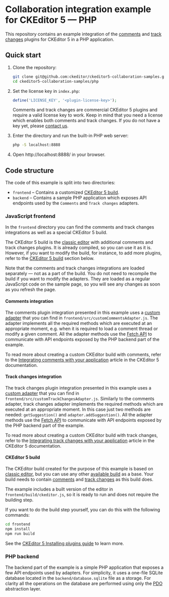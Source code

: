 # Collaboration integration example for CKEditor 5 &mdash; PHP

This repository contains an example integration of
the [comments](https://ckeditor.com/docs/ckeditor5/latest/features/collaboration/comments/comments.html)
and [track changes](https://ckeditor.com/docs/ckeditor5/latest/features/collaboration/track-changes/track-changes.html)
plugins for CKEditor 5 in a PHP application.

## Quick start

1. Clone the repository:
   
   ```bash
   git clone git@github.com:ckeditor/ckeditor5-collaboration-samples.git
   cd ckeditor5-collaboration-samples/php
   ```
   
2. Set the license key in `index.php`:

   ```php
   define('LICENSE_KEY', '<plugin-license-key>');
   ```

   Comments and track changes are commercial CKEditor 5 plugins and require a valid license key to work. Keep in mind that you need a license which enables both comments and track changes. If you do not have a key yet, please [contact us](https://ckeditor.com/contact/).

3. Enter the directory and run the built-in PHP web server:

   ```bash
   php -S localhost:8888
   ```
   
4. Open http://localhost:8888/ in your browser.


## Code structure

The code of this example is split into two directories:
 - `frontend` &ndash; Contains a customized [CKEditor 5 build](https://ckeditor.com/docs/ckeditor5/latest/builds/guides/overview.html).
 - `backend` &ndash; Contains a sample PHP application which exposes API endpoints used by the `Comments` and `Track changes` adapters.

### JavaScript frontend

In the `frontend` directory you can find the comments and track changes integrations as well as a special CKEditor 5 build.

The CKEditor 5 build is the [classic editor](https://ckeditor.com/docs/ckeditor5/latest/builds/guides/overview.html#classic-editor) with additional comments and track changes plugins. It is already compiled, so you can use it as it is. However, if you want to modify the build, for instance, to add more plugins, refer to the [CKEditor 5 build](#ckeditor-5-build) section below.

Note that the comments and track changes integrations are loaded separately &mdash; not as a part of the build. You do not need to recompile the build if you want to modify the adapters. They are loaded as a regular JavaScript code on the sample page, so you will see any changes as soon as you refresh the page.

#### Comments integration

The comments plugin integration presented in this example uses a
[custom adapter](https://ckeditor.com/docs/ckeditor5/latest/features/collaboration/comments/integrate-comments-with-application.html#adapter-integration)
that you can find in `frontend/src/customCommentsAdapter.js`. The adapter implements all the required methods which are executed at an appropriate moment, e.g. when it is required to load a comment thread or modify a given comment. All the adapter methods use the
[Fetch API](https://developer.mozilla.org/en-US/docs/Web/API/Fetch_API) to communicate with API endpoints exposed by the PHP backend part of the example.

To read more about creating a custom CKEditor build with comments, refer to the [Integrating comments with your application](https://ckeditor.com/docs/ckeditor5/latest/features/collaboration/comments/comments-integration.html)
article in the CKEditor 5 documentation.

#### Track changes integration

The track changes plugin integration presented in this example uses a
[custom adapter](https://ckeditor.com/docs/ckeditor5/latest/features/collaboration/track-changes/track-changes-integration.html#adapter-integration)
that you can find in `frontend/src/customTrackChangesAdapter.js`. Similarly to the comments adapter, track changes adapter implements the required
methods which are executed at an appropriate moment. In this case just two methods are needed: `getSuggestion()` and `adapter.addSuggestion()`.
All the adapter methods use the [Fetch API](https://developer.mozilla.org/en-US/docs/Web/API/Fetch_API) to communicate with API endpoints exposed
by the PHP backend part of the example.

To read more about creating a custom CKEditor build with track changes, refer to the [Integrating track changes with your application](https://ckeditor.com/docs/ckeditor5/latest/features/collaboration/track-changes/track-changes-integration.html) article in the CKEditor 5 documentation.

#### CKEditor 5 build

The CKEditor build created for the purpose of this example is based on [classic editor](https://ckeditor.com/docs/ckeditor5/latest/builds/guides/overview.html#classic-editor), but you can use any other [available build](https://ckeditor.com/docs/ckeditor5/latest/builds/guides/overview.html#available-builds) as a base. Your build needs to contain [comments](https://www.npmjs.com/package/@ckeditor/ckeditor5-comments) and [track changes](https://www.npmjs.com/package/@ckeditor/ckeditor5-track-change) as this build does.

The example includes a built version of the editor in `frontend/build/ckeditor.js`, so it is ready to run and does not require the building step.

If you want to do the build step yourself, you can do this with the following commands:

```bash
cd frontend
npm install
npm run build
```

See the [CKEditor 5 Installing plugins guide](https://ckeditor.com/docs/ckeditor5/latest/builds/guides/integration/installing-plugins.html) to learn more.


### PHP backend

The backend part of the example is a simple PHP application that exposes a few API endpoints used by adapters.
For simplicity, it uses a one-file SQLite database located in the `backend/database.sqlite` file as a storage.
For clarity all the operations on the database are performed using only the [PDO](http://php.net/manual/en/book.pdo.php)
abstraction layer.
